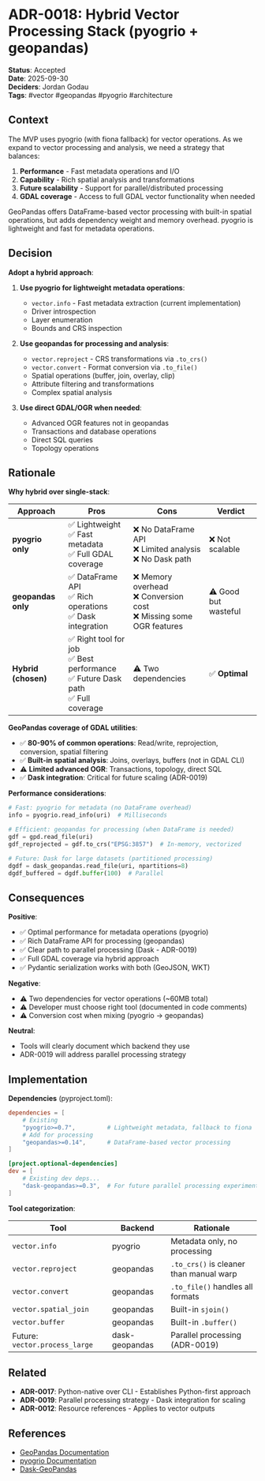 # ADR-0018: Hybrid Vector Processing Stack (pyogrio + geopandas)

**Status**: Accepted  
**Date**: 2025-09-30  
**Deciders**: Jordan Godau  
**Tags**: #vector #geopandas #pyogrio #architecture

## Context

The MVP uses pyogrio (with fiona fallback) for vector operations. As we expand to vector processing and analysis, we need a strategy that balances:

1. **Performance** - Fast metadata operations and I/O
2. **Capability** - Rich spatial analysis and transformations
3. **Future scalability** - Support for parallel/distributed processing
4. **GDAL coverage** - Access to full GDAL vector functionality when needed

GeoPandas offers DataFrame-based vector processing with built-in spatial operations, but adds dependency weight and memory overhead. pyogrio is lightweight and fast for metadata operations.

## Decision

**Adopt a hybrid approach**:

1. **Use pyogrio for lightweight metadata operations**:
   - `vector.info` - Fast metadata extraction (current implementation)
   - Driver introspection
   - Layer enumeration
   - Bounds and CRS inspection

2. **Use geopandas for processing and analysis**:
   - `vector.reproject` - CRS transformations via `.to_crs()`
   - `vector.convert` - Format conversion via `.to_file()`
   - Spatial operations (buffer, join, overlay, clip)
   - Attribute filtering and transformations
   - Complex spatial analysis

3. **Use direct GDAL/OGR when needed**:
   - Advanced OGR features not in geopandas
   - Transactions and database operations
   - Direct SQL queries
   - Topology operations

## Rationale

**Why hybrid over single-stack**:

| Approach | Pros | Cons | Verdict |
|----------|------|------|---------|
| **pyogrio only** | ✅ Lightweight<br>✅ Fast metadata<br>✅ Full GDAL coverage | ❌ No DataFrame API<br>❌ Limited analysis<br>❌ No Dask path | ❌ Not scalable |
| **geopandas only** | ✅ DataFrame API<br>✅ Rich operations<br>✅ Dask integration | ❌ Memory overhead<br>❌ Conversion cost<br>❌ Missing some OGR features | ⚠️ Good but wasteful |
| **Hybrid (chosen)** | ✅ Right tool for job<br>✅ Best performance<br>✅ Future Dask path<br>✅ Full coverage | ⚠️ Two dependencies | ✅ **Optimal** |

**GeoPandas coverage of GDAL utilities**:

- ✅ **80-90% of common operations**: Read/write, reprojection, conversion, spatial filtering
- ✅ **Built-in spatial analysis**: Joins, overlays, buffers (not in GDAL CLI)
- ⚠️ **Limited advanced OGR**: Transactions, topology, direct SQL
- ✅ **Dask integration**: Critical for future scaling (ADR-0019)

**Performance considerations**:

```python
# Fast: pyogrio for metadata (no DataFrame overhead)
info = pyogrio.read_info(uri)  # Milliseconds

# Efficient: geopandas for processing (when DataFrame is needed)
gdf = gpd.read_file(uri)
gdf_reprojected = gdf.to_crs("EPSG:3857")  # In-memory, vectorized

# Future: Dask for large datasets (partitioned processing)
dgdf = dask_geopandas.read_file(uri, npartitions=8)
dgdf_buffered = dgdf.buffer(100)  # Parallel
```

## Consequences

**Positive**:
- ✅ Optimal performance for metadata operations (pyogrio)
- ✅ Rich DataFrame API for processing (geopandas)
- ✅ Clear path to parallel processing (Dask - ADR-0019)
- ✅ Full GDAL coverage via hybrid approach
- ✅ Pydantic serialization works with both (GeoJSON, WKT)

**Negative**:
- ⚠️ Two dependencies for vector operations (~60MB total)
- ⚠️ Developer must choose right tool (documented in code comments)
- ⚠️ Conversion cost when mixing (pyogrio → geopandas)

**Neutral**:
- Tools will clearly document which backend they use
- ADR-0019 will address parallel processing strategy

## Implementation

**Dependencies** (pyproject.toml):
```toml
dependencies = [
    # Existing
    "pyogrio>=0.7",         # Lightweight metadata, fallback to fiona
    # Add for processing
    "geopandas>=0.14",      # DataFrame-based vector processing
]

[project.optional-dependencies]
dev = [
    # Existing dev deps...
    "dask-geopandas>=0.3",  # For future parallel processing experiments
]
```

**Tool categorization**:

| Tool | Backend | Rationale |
|------|---------|-----------|
| `vector.info` | pyogrio | Metadata only, no processing |
| `vector.reproject` | geopandas | `.to_crs()` is cleaner than manual warp |
| `vector.convert` | geopandas | `.to_file()` handles all formats |
| `vector.spatial_join` | geopandas | Built-in `sjoin()` |
| `vector.buffer` | geopandas | Built-in `.buffer()` |
| Future: `vector.process_large` | dask-geopandas | Parallel processing (ADR-0019) |

## Related

- **ADR-0017**: Python-native over CLI - Establishes Python-first approach
- **ADR-0019**: Parallel processing strategy - Dask integration for scaling
- **ADR-0012**: Resource references - Applies to vector outputs

## References

- [GeoPandas Documentation](https://geopandas.org)
- [pyogrio Documentation](https://pyogrio.readthedocs.io)
- [Dask-GeoPandas](https://dask-geopandas.readthedocs.io)
